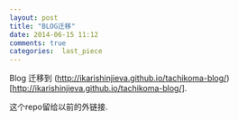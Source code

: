 ```yaml
---
layout: post
title: "BLOG迁移"
date: 2014-06-15 11:12
comments: true
categories:  last_piece
---
```


Blog 迁移到 (http://ikarishinjieva.github.io/tachikoma-blog/)[http://ikarishinjieva.github.io/tachikoma-blog/].

这个repo留给以前的外链接.